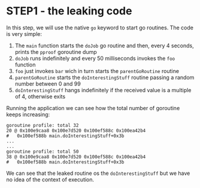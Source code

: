 # STEP1 - the leaking code

In this step, we will use the native `go` keyword to start go routines.
The code is very simple:

1. The `main` function starts the `doJob` go routine and then, every 4 seconds, prints the `pproof` goroutine dump
2. `doJob` runs indefinitely and every 50 milliseconds invokes the `foo` function
3. `foo` just invokes `bar` wich in turn starts the `parentGoRoutine` routine
4. `parentGoRoutine` starts the `doInterestingStuff` routine passing a random number between 0 and 99
5. `doInterestingStuff` hangs indefinitely if the received value is a multiple of 4, otherwise exits

Running the application we can see how the total number of goroutine keeps increasing:
```
goroutine profile: total 32
20 @ 0x100e9caa8 0x100e7d520 0x100ef588c 0x100ea42b4
#	0x100ef588b	main.doInterestingStuff+0x3b
...
...
goroutine profile: total 50
38 @ 0x100e9caa8 0x100e7d520 0x100ef588c 0x100ea42b4
#	0x100ef588b	main.doInterestingStuff+0x3b
```

We can see that the leaked routine os the `doInterestingStuff` but we have no idea of the context of execution.